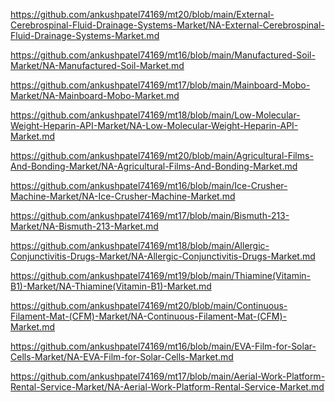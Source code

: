<p><a href="https://github.com/ankushpatel74169/mt20/blob/main/External-Cerebrospinal-Fluid-Drainage-Systems-Market/NA-External-Cerebrospinal-Fluid-Drainage-Systems-Market.md">https://github.com/ankushpatel74169/mt20/blob/main/External-Cerebrospinal-Fluid-Drainage-Systems-Market/NA-External-Cerebrospinal-Fluid-Drainage-Systems-Market.md</a></p><p><a href="https://github.com/ankushpatel74169/mt16/blob/main/Manufactured-Soil-Market/NA-Manufactured-Soil-Market.md">https://github.com/ankushpatel74169/mt16/blob/main/Manufactured-Soil-Market/NA-Manufactured-Soil-Market.md</a></p><p><a href="https://github.com/ankushpatel74169/mt17/blob/main/Mainboard-Mobo-Market/NA-Mainboard-Mobo-Market.md">https://github.com/ankushpatel74169/mt17/blob/main/Mainboard-Mobo-Market/NA-Mainboard-Mobo-Market.md</a></p><p><a href="https://github.com/ankushpatel74169/mt18/blob/main/Low-Molecular-Weight-Heparin-API-Market/NA-Low-Molecular-Weight-Heparin-API-Market.md">https://github.com/ankushpatel74169/mt18/blob/main/Low-Molecular-Weight-Heparin-API-Market/NA-Low-Molecular-Weight-Heparin-API-Market.md</a></p><p><a href="https://github.com/ankushpatel74169/mt20/blob/main/Agricultural-Films-And-Bonding-Market/NA-Agricultural-Films-And-Bonding-Market.md">https://github.com/ankushpatel74169/mt20/blob/main/Agricultural-Films-And-Bonding-Market/NA-Agricultural-Films-And-Bonding-Market.md</a></p><p><a href="https://github.com/ankushpatel74169/mt16/blob/main/Ice-Crusher-Machine-Market/NA-Ice-Crusher-Machine-Market.md">https://github.com/ankushpatel74169/mt16/blob/main/Ice-Crusher-Machine-Market/NA-Ice-Crusher-Machine-Market.md</a></p><p><a href="https://github.com/ankushpatel74169/mt17/blob/main/Bismuth-213-Market/NA-Bismuth-213-Market.md">https://github.com/ankushpatel74169/mt17/blob/main/Bismuth-213-Market/NA-Bismuth-213-Market.md</a></p><p><a href="https://github.com/ankushpatel74169/mt18/blob/main/Allergic-Conjunctivitis-Drugs-Market/NA-Allergic-Conjunctivitis-Drugs-Market.md">https://github.com/ankushpatel74169/mt18/blob/main/Allergic-Conjunctivitis-Drugs-Market/NA-Allergic-Conjunctivitis-Drugs-Market.md</a></p><p><a href="https://github.com/ankushpatel74169/mt19/blob/main/Thiamine(Vitamin-B1)-Market/NA-Thiamine(Vitamin-B1)-Market.md">https://github.com/ankushpatel74169/mt19/blob/main/Thiamine(Vitamin-B1)-Market/NA-Thiamine(Vitamin-B1)-Market.md</a></p><p><a href="https://github.com/ankushpatel74169/mt20/blob/main/Continuous-Filament-Mat-(CFM)-Market/NA-Continuous-Filament-Mat-(CFM)-Market.md">https://github.com/ankushpatel74169/mt20/blob/main/Continuous-Filament-Mat-(CFM)-Market/NA-Continuous-Filament-Mat-(CFM)-Market.md</a></p><p><a href="https://github.com/ankushpatel74169/mt16/blob/main/EVA-Film-for-Solar-Cells-Market/NA-EVA-Film-for-Solar-Cells-Market.md">https://github.com/ankushpatel74169/mt16/blob/main/EVA-Film-for-Solar-Cells-Market/NA-EVA-Film-for-Solar-Cells-Market.md</a></p><p><a href="https://github.com/ankushpatel74169/mt17/blob/main/Aerial-Work-Platform-Rental-Service-Market/NA-Aerial-Work-Platform-Rental-Service-Market.md">https://github.com/ankushpatel74169/mt17/blob/main/Aerial-Work-Platform-Rental-Service-Market/NA-Aerial-Work-Platform-Rental-Service-Market.md</a></p>
